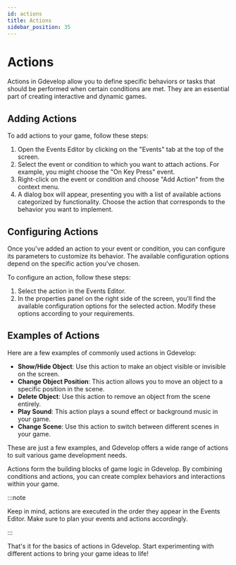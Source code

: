 ```yaml
---
id: actions
title: Actions
sidebar_position: 35
---
```


# Actions

Actions in Gdevelop allow you to define specific behaviors or tasks that should be performed when certain conditions are met. They are an essential part of creating interactive and dynamic games.

## Adding Actions

To add actions to your game, follow these steps:

1. Open the Events Editor by clicking on the "Events" tab at the top of the screen.
2. Select the event or condition to which you want to attach actions. For example, you might choose the "On Key Press" event.
3. Right-click on the event or condition and choose "Add Action" from the context menu.
4. A dialog box will appear, presenting you with a list of available actions categorized by functionality. Choose the action that corresponds to the behavior you want to implement.

## Configuring Actions

Once you've added an action to your event or condition, you can configure its parameters to customize its behavior. The available configuration options depend on the specific action you've chosen.

To configure an action, follow these steps:

1. Select the action in the Events Editor.
2. In the properties panel on the right side of the screen, you'll find the available configuration options for the selected action. Modify these options according to your requirements.

## Examples of Actions

Here are a few examples of commonly used actions in Gdevelop:

- **Show/Hide Object**: Use this action to make an object visible or invisible on the screen.
- **Change Object Position**: This action allows you to move an object to a specific position in the scene.
- **Delete Object**: Use this action to remove an object from the scene entirely.
- **Play Sound**: This action plays a sound effect or background music in your game.
- **Change Scene**: Use this action to switch between different scenes in your game.

These are just a few examples, and Gdevelop offers a wide range of actions to suit various game development needs.

Actions form the building blocks of game logic in Gdevelop. By combining conditions and actions, you can create complex behaviors and interactions within your game.

:::note

Keep in mind, actions are executed in the order they appear in the Events Editor. Make sure to plan your events and actions accordingly.

:::

That's it for the basics of actions in Gdevelop. Start experimenting with different actions to bring your game ideas to life!
